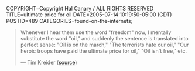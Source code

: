 COPYRIGHT=Copyright Hal Canary / ALL RIGHTS RESERVED
TITLE=ultimate price for oil
DATE=2005-07-14 10:19:50-05:00 (CDT)
POSTID=489
CATEGORIES=found-on-the-internets;

> Whenever I hear them use the word "freedom" now, I mentally substitute the word "oil," and suddenly the sentence is translated into perfect sense: "Oil is on the march," "The terrorists hate our oil," "Our heroic troops have paid the ultimate price for oil," "Oil isn't free," etc.
> 
> — Tim Kreider ([source](http://thepaincomics.com/weekly050713a.htm))
